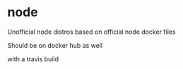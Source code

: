 # node
Unofficial node distros based on official node docker files


Should be on docker hub as well

with a travis build
